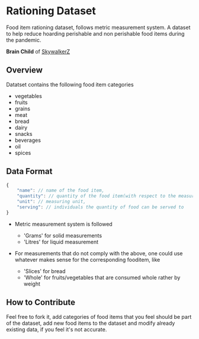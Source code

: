 # Rationing Dataset
Food item rationing dataset, follows metric measurement system.
A dataset to help reduce hoarding perishable and non perishable food items during the pandemic.

**Brain Child** of [SkywalkerZ](https://github.com/SkywalkerZ "aka Abraar Nawaz Shaikh")

## Overview

Datatset contains the following food item categories

* vegetables
* fruits
* grains
* meat
* bread
* dairy
* snacks
* beverages
* oil
* spices

## Data Format

```javascript
{
    "name": // name of the food item,
    "quantity": // quantity of the food item(with respect to the measuring unit),
    "unit": // measuring unit,
    "serving": // individuals the quantity of food can be served to
}
```

* Metric measurement system is followed
  * 'Grams' for solid measurements
  * 'Litres' for liquid measurement

* For measurements that do not comply with the above, one could use whatever makes sense for the corresponding fooditem, like
  * 'Slices' for bread
  * 'Whole' for fruits/vegetables that are consumed whole rather by weight
  
## How to Contribute

Feel free to fork it, add categories of food items that you feel should be part of the dataset, add new food items to the dataset and modify already existing data, if you feel it's not accurate.
